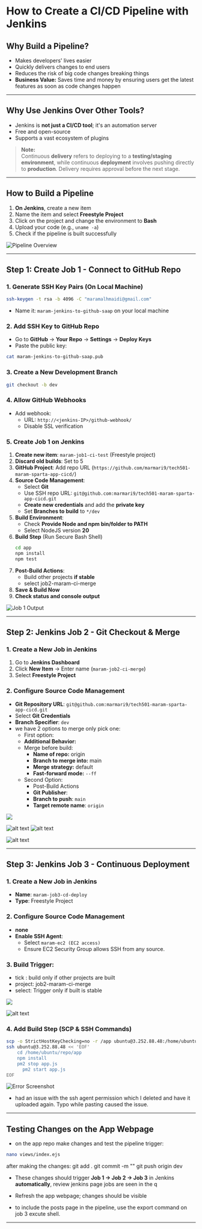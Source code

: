 # How to Create a CI/CD Pipeline with Jenkins  

## Why Build a Pipeline?  
- Makes developers' lives easier  
- Quickly delivers changes to end users  
- Reduces the risk of big code changes breaking things  
- **Business Value:** Saves time and money by ensuring users get the latest features as soon as code changes happen  

---

## Why Use Jenkins Over Other Tools?  
- Jenkins is **not just a CI/CD tool**; it's an automation server  
- Free and open-source  
- Supports a vast ecosystem of plugins  

> **Note:**  
> Continuous **delivery** refers to deploying to a **testing/staging environment**, while continuous **deployment** involves pushing directly to **production**. Delivery requires approval before the next stage.  

---

## How to Build a Pipeline  
1. **On Jenkins**, create a new item  
2. Name the item and select **Freestyle Project**  
3. Click on the project and change the environment to **Bash**  
4. Upload your code (e.g., `uname -a`)  
5. Check if the pipeline is built successfully  

![Pipeline Overview](image.png)  

---

## Step 1: Create Job 1 - Connect to GitHub Repo  

### 1. Generate SSH Key Pairs (On Local Machine)  
```bash
ssh-keygen -t rsa -b 4096 -C "maramalhmaidi@gmail.com"
```
- Name it: `maram-jenkins-to-github-saap` on your local machine  

### 2. Add SSH Key to GitHub Repo  
- Go to **GitHub** → **Your Repo** → **Settings** → **Deploy Keys**  
- Paste the public key:  
```bash 
cat maram-jenkins-to-github-saap.pub
```  

### 3. Create a New Development Branch  
```bash
git checkout -b dev
```

### 4. Allow GitHub Webhooks  
- Add webhook:  
  - URL: `http://<jenkins-IP>/github-webhook/`  
  - Disable SSL verification  

### 5. Create Job 1 on Jenkins  
1. **Create new item**: `maram-job1-ci-test` (Freestyle project)  
2. **Discard old builds**: Set to 5  
3. **GitHub Project**: Add repo URL (`https://github.com/marmari9/tech501-maram-sparta-app-cicd/`)  
4. **Source Code Management**:  
   - Select **Git**  
   - Use SSH repo URL: `git@github.com:marmari9/tech501-maram-sparta-app-cicd.git`  
   - **Create new credentials** and add the **private key**  
   - Set **Branches to build** to `*/dev`  
5. **Build Environment**:  
   - Check **Provide Node and npm bin/folder to PATH**  
   - Select NodeJS version **20**  
6. **Build Step** (Run Secure Bash Shell)  
   ```bash
   cd app
   npm install
   npm test
   ```
7. **Post-Build Actions**:  
   - Build other projects **if stable** 
   - select job2-maram-ci-merge 
8. **Save & Build Now**  
9. **Check status and console output**  

![Job 1 Output](<Screenshot 2025-02-06 144129.png>)  

---

## Step 2: Jenkins Job 2 - Git Checkout & Merge  

### 1. Create a New Job in Jenkins  
1. Go to **Jenkins Dashboard**  
2. Click **New Item** → Enter name (`maram-job2-ci-merge`)  
3. Select **Freestyle Project**  

### 2. Configure Source Code Management  
- **Git Repository URL**: `git@github.com:marmari9/tech501-maram-sparta-app-cicd.git`  
- Select **Git Credentials**  
- **Branch Specifier**: `dev` 
- we have 2 options to merge only pick one:  
  - First option:
  - **Additional Behavior:**  
  - Merge before build:  
    - **Name of repo:** origin  
    - **Branch to merge into:** main  
    - **Merge strategy:** default  
    - **Fast-forward mode:** `--ff`  
  - Second Option:
    - Post-Build Actions  
    - **Git Publisher**:  
    - **Branch to push**: `main`  
    - **Target remote name**: `origin`  


![](job2-1.png)

![alt text](job2-2.png)
![alt text](job2-3.png)

![alt text](job2-4.png)


---

## Step 3: Jenkins Job 3 - Continuous Deployment  

### 1. Create a New Job in Jenkins  
- **Name**: `maram-job3-cd-deploy`  
- **Type**: Freestyle Project  

### 2. Configure Source Code Management  
- **none**
- **Enable SSH Agent**:  
  - Select `maram-ec2 (EC2 access)`  
  - Ensure EC2 Security Group allows SSH from any source. 
### 3. Build Trigger:
  - tick : build only if other projects are built
  - project: job2-maram-ci-merge
  - select: Trigger only if built is stable

![](job3-11.png)

![alt text](job3-13.png)

### 4. Add Build Step (SCP & SSH Commands)  
```bash
scp -o StrictHostKeyChecking=no -r /app ubuntu@3.252.88.48:/home/ubuntu/repo
ssh ubuntu@3.252.88.48 << 'EOF'
	cd /home/ubuntu/repo/app
    npm install
    pm2 stop app.js
	  pm2 start app.js
EOF
```

![Error Screenshot](2.png)  

- had an issue with the ssh agent permission which I deleted and have it uploaded again. Typo while pasting caused the issue.


---

## Testing Changes on the App Webpage 
- on the app repo make changes and test the pipeline trigger:
 
```bash
nano views/index.ejs
```  

after making the changes: 
git add .
git commit -m ""
git push origin dev
- These changes should trigger **Job 1 → Job 2 → Job 3** in Jenkins **automatically**, review jenkins page jobs are seen in the q 
- Refresh the app webpage; changes should be visible  

- to include the posts page in the pipeline, use the export command on job 3 excute shell.
---
